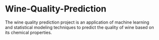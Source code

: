# Wine-Quality-Prediction
The wine quality prediction project is an application of machine learning and statistical modeling techniques to predict the quality of wine based on its chemical properties. 
